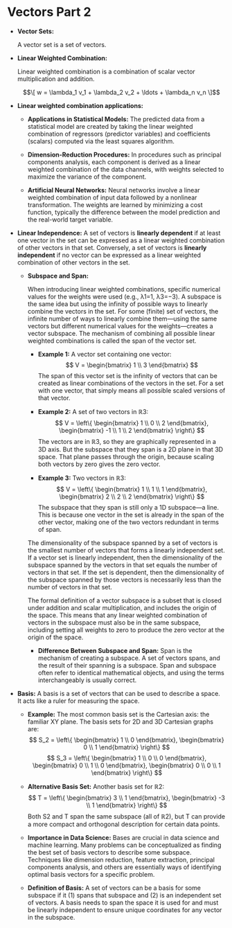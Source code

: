 # Vectors Part 2

- **Vector Sets:**

    A vector set is a set of vectors.

- **Linear Weighted Combination:**

    Linear weighted combination is a combination of scalar vector multiplication and addition.

    $$\[ w = \lambda_1 v_1 + \lambda_2 v_2 + \ldots + \lambda_n v_n \]$$

- **Linear weighted combination applications:**
    - **Applications in Statistical Models:**
        The predicted data from a statistical model are created by taking the linear weighted combination of regressors (predictor variables) and coefficients (scalars) computed via the least squares algorithm.

    - **Dimension-Reduction Procedures:**
        In procedures such as principal components analysis, each component is derived as a linear weighted combination of the data channels, with weights selected to maximize the variance of the component.

    - **Artificial Neural Networks:**
        Neural networks involve a linear weighted combination of input data followed by a nonlinear transformation. The weights are learned by minimizing a cost function, typically the difference between the model prediction and the real-world target variable.

- **Linear Independence:**
    A set of vectors is **linearly dependent** if at least one vector in the set can be expressed as a linear weighted combination of other vectors in that set. Conversely, a set of vectors is **linearly independent** if no vector can be expressed as a linear weighted combination of other vectors in the set.

    - **Subspace and Span:**

        When introducing linear weighted combinations, specific numerical values for the weights were used (e.g., λ1=1, λ3=−3). A subspace is the same idea but using the infinity of possible ways to linearly combine the vectors in the set. For some (finite) set of vectors, the infinite number of ways to linearly combine them—using the same vectors but different numerical values for the weights—creates a vector subspace. The mechanism of combining all possible linear weighted combinations is called the span of the vector set.

        - **Example 1:**
            A vector set containing one vector:
            $$ V = \begin{bmatrix} 1 \\ 3 \end{bmatrix} $$
            The span of this vector set is the infinity of vectors that can be created as linear combinations of the vectors in the set. For a set with one vector, that simply means all possible scaled versions of that vector.

        - **Example 2:**
            A set of two vectors in ℝ3:
            $$ V = \left\{ \begin{bmatrix} 1 \\ 0 \\ 2 \end{bmatrix}, \begin{bmatrix} -1 \\ 1 \\ 2 \end{bmatrix} \right\} $$
            The vectors are in ℝ3, so they are graphically represented in a 3D axis. But the subspace that they span is a 2D plane in that 3D space. That plane passes through the origin, because scaling both vectors by zero gives the zero vector.

        - **Example 3:**
            Two vectors in ℝ3:
            $$ V = \left\{ \begin{bmatrix} 1 \\ 1 \\ 1 \end{bmatrix}, \begin{bmatrix} 2 \\ 2 \\ 2 \end{bmatrix} \right\} $$
            The subspace that they span is still only a 1D subspace—a line. This is because one vector in the set is already in the span of the other vector, making one of the two vectors redundant in terms of span.

        The dimensionality of the subspace spanned by a set of vectors is the smallest number of vectors that forms a linearly independent set. If a vector set is linearly independent, then the dimensionality of the subspace spanned by the vectors in that set equals the number of vectors in that set. If the set is dependent, then the dimensionality of the subspace spanned by those vectors is necessarily less than the number of vectors in that set.

        The formal definition of a vector subspace is a subset that is closed under addition and scalar multiplication, and includes the origin of the space. This means that any linear weighted combination of vectors in the subspace must also be in the same subspace, including setting all weights to zero to produce the zero vector at the origin of the space.

        - **Difference Between Subspace and Span:**
            Span is the mechanism of creating a subspace. A set of vectors spans, and the result of their spanning is a subspace. Span and subspace often refer to identical mathematical objects, and using the terms interchangeably is usually correct.

- **Basis:**
    A basis is a set of vectors that can be used to describe a space. It acts like a ruler for measuring the space.

    - **Example:**
        The most common basis set is the Cartesian axis: the familiar XY plane. The basis sets for 2D and 3D Cartesian graphs are:
        $$ S_2 = \left\{ \begin{bmatrix} 1 \\ 0 \end{bmatrix}, \begin{bmatrix} 0 \\ 1 \end{bmatrix} \right\} $$
        $$ S_3 = \left\{ \begin{bmatrix} 1 \\ 0 \\ 0 \end{bmatrix}, \begin{bmatrix} 0 \\ 1 \\ 0 \end{bmatrix}, \begin{bmatrix} 0 \\ 0 \\ 1 \end{bmatrix} \right\} $$

    - **Alternative Basis Set:**
        Another basis set for ℝ2:
        $$ T = \left\{ \begin{bmatrix} 3 \\ 1 \end{bmatrix}, \begin{bmatrix} -3 \\ 1 \end{bmatrix} \right\} $$
        Both S2 and T span the same subspace (all of ℝ2), but T can provide a more compact and orthogonal description for certain data points.

    - **Importance in Data Science:**
        Bases are crucial in data science and machine learning. Many problems can be conceptualized as finding the best set of basis vectors to describe some subspace. Techniques like dimension reduction, feature extraction, principal components analysis, and others are essentially ways of identifying optimal basis vectors for a specific problem.

    - **Definition of Basis:**
        A set of vectors can be a basis for some subspace if it (1) spans that subspace and (2) is an independent set of vectors. A basis needs to span the space it is used for and must be linearly independent to ensure unique coordinates for any vector in the subspace.